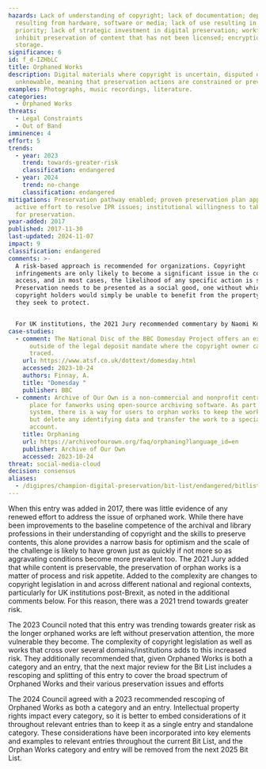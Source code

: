 ```yaml
---
hazards: Lack of understanding of copyright; lack of documentation; dependencies
  resulting from hardware, software or media; lack of use resulting in lack of
  priority; lack of strategic investment in digital preservation; workflows that
  inhibit preservation of content that has not been licensed; encryption; poor
  storage.
significance: 6
id: f_d-IZHbLC
title: Orphaned Works
description: Digital materials where copyright is uncertain, disputed or
  unknowable, meaning that preservation actions are constrained or prevented.
examples: Photographs, music recordings, literature.
categories:
  - Orphaned Works
threats:
  - Legal Constraints
  - Out of Band
imminence: 4
effort: 5
trends:
  - year: 2023
    trend: towards-greater-risk
    classification: endangered
  - year: 2024
    trend: no-change
    classification: endangered
mitigations: Preservation pathway enabled; proven preservation plan applied;
  active effort to resolve IPR issues; institutional willingness to take risks
  for preservation.
year-added: 2017
published: 2017-11-30
last-updated: 2024-11-07
impact: 9
classification: endangered
comments: >-
  A risk-based approach is recommended for organizations. Copyright
  infringements are only likely to become a significant issue in the context of
  access, and in most cases, the likelihood of any specific action is small.
  Preservation needs to be presented as a social good, one without which
  copyright holders would simply be unable to benefit from the property rights
  they seek to protect.


  For UK institutions, the 2021 Jury recommended commentary by Naomi Korn on the status of orphan works and the impact of Brexit – that UK institutions are no longer able to make use of the EU Orphan Works Directive and the alternative Orphan Works Licensing Scheme is costly*.* A list of resources is available at [](<>)[https://naomikorn.com/resources/](<>). For those in the UK, there is also the UK Copyright and Creative Economy Centre (CREATe) for resources on orphan works and copyright more broadly at [](<>)[https://www.create.ac.uk/resources/](<>).
case-studies:
  - comment: The National Disc of the BBC Domesday Project offers an example of loss
      outside of the legal deposit mandate where the copyright owner cannot be
      traced.
    url: https://www.atsf.co.uk/dottext/domesday.html
    accessed: 2023-10-24
    authors: Finnay, A.
    title: "Domesday "
    publisher: BBC
  - comment: Archive of Our Own is a non-commercial and nonprofit central hosting
      place for fanworks using open-source archiving software. As part of their
      system, there is a way for users to orphan works to keep the work active
      but delete any identifying data and transfer the work to a special
      account.
    title: Orphaning
    url: https://archiveofourown.org/faq/orphaning?language_id=en
    publisher: Archive of Our Own
    accessed: 2023-10-24
threat: social-media-cloud
decision: consensus
aliases:
  - /digipres/champion-digital-preservation/bit-list/endangered/bitlist-orphaned-works
---
```

When this entry was added in 2017, there was little evidence of any renewed effort to address the issue of orphaned work. While there have been improvements to the baseline competence of the archival and library professions in their understanding of copyright and the skills to preserve contents, this alone provides a narrow basis for optimism and the scale of the challenge is likely to have grown just as quickly if not more so as aggravating conditions become more prevalent too. The 2021 Jury added that while content is preservable, the preservation of orphan works is a matter of process and risk appetite. Added to the complexity are changes to copyright legislation in and across different national and regional contexts, particularly for UK institutions post-Brexit, as noted in the additional comments below. For this reason, there was a 2021 trend towards greater risk.

The 2023 Council noted that this entry was trending towards greater risk as the longer orphaned works are left without preservation attention, the more vulnerable they become. The complexity of copyright legislation as well as works that cross over several domains/institutions adds to this increased risk. They additionally recommended that, given Orphaned Works is both a category and an entry, that the next major review for the Bit List includes a rescoping and splitting of this entry to cover the broad spectrum of Orphaned Works and their various preservation issues and efforts

The 2024 Council agreed with a 2023 recommended rescoping of Orphaned Works as both a category and an entry. Intellectual property rights impact every category, so it is better to embed considerations of it throughout relevant entries than to keep it as a single entry and standalone category. These considerations have been incorporated into key elements and examples to relevant entries throughout the current Bit List, and the Orphan Works category and entry will be removed from the next 2025 Bit List.

